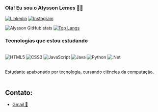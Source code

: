 ### Olá! Eu sou o Alysson Lemes 👨‍💻
[![Linkedin](https://img.shields.io/badge/LinkedIn-0077B5?style=for-the-badge&logo=linkedin&logoColor=white )](https://www.linkedin.com/in/alysson-lemes-diamantino-054093231/)
[![Instagram](https://img.shields.io/badge/Instagram-E4405F?style=for-the-badge&logo=instagram&logoColor=white)](https://www.instagram.com/alysson_lemes/)

![Alysson GitHub stats](https://github-readme-stats.vercel.app/api?username=alyssonlemes&show_icons=true&theme=tokyonight)
[![Top Langs](https://github-readme-stats.vercel.app/api/top-langs/?username=alyssonlemes&layout=compact&theme=tokyonight)](https://github.com/alyssonlemes/github-readme-stats)


### Tecnologias que estou estudando

<div style="display: inline_block"><br/>
    <img align="center" alt="HTML5" src="https://img.shields.io/badge/HTML5-E34F26?style=for-the-badge&logo=html5&logoColor=white" />
    <img align="center" alt="CSS3" src="https://img.shields.io/badge/CSS3-1572B6?style=for-the-badge&logo=css3&logoColor=white" />
    <img align="center" alt="JavaScript" src="https://img.shields.io/badge/JavaScript-323330?style=for-the-badge&logo=javascript&logoColor=F7DF1E" />
    <img align="center" alt="Java" src="https://img.shields.io/badge/Java-ED8B00?style=for-the-badge&logo=openjdk&logoColor=white" />
    <img align="center" alt="Python" src="https://img.shields.io/badge/Python-14354C?style=for-the-badge&logo=python&logoColor=white" />
    <img align="center" alt=".Net" src="https://img.shields.io/badge/.NET-5C2D91?style=for-the-badge&logo=.net&logoColor=white" />
   
</div><br/>

Estudante apaixonado por tecnologia, cursando ciências da computação.<br/><br/>

## Contato:
- [Gmail 📧](https://alyssondiamantino@gmail.com)
